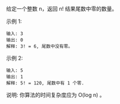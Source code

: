 给定一个整数 n，返回 n! 结果尾数中零的数量。

示例 1:
```
输入: 3
输出: 0
解释: 3! = 6, 尾数中没有零。
```
示例 2:
```
输入: 5
输出: 1
解释: 5! = 120, 尾数中有 1 个零.
```
说明: 你算法的时间复杂度应为 O(log n) 。
